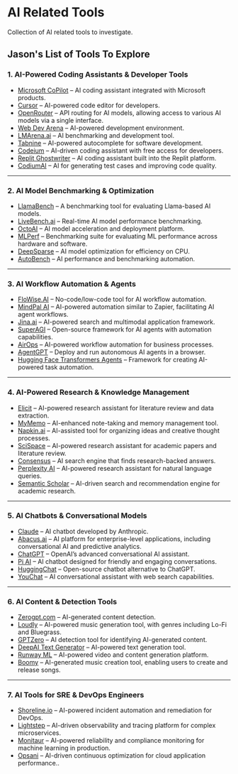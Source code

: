 # AI Related Tools
Collection of AI related tools to investigate.

## Jason's List of Tools To Explore

### 1. AI-Powered Coding Assistants & Developer Tools
- [Microsoft CoPilot](https://www.theverge.com/news/603149/microsoft-openai-o1-model-copilot-think-deeper-free) – AI coding assistant integrated with Microsoft products.
- [Cursor](https://www.cursor.com/) – AI-powered code editor for developers.
- [OpenRouter](https://openrouter.ai/) – API routing for AI models, allowing access to various AI models via a single interface.
- [Web Dev Arena](https://web.lmarena.ai/) – AI-powered development environment.
- [LMArena.ai](https://lmarena.ai) – AI benchmarking and development tool.
- [Tabnine](https://www.tabnine.com/) – AI-powered autocomplete for software development.
- [Codeium](https://www.codeium.com/) – AI-driven coding assistant with free access for developers.
- [Replit Ghostwriter](https://replit.com/site/ghostwriter) – AI coding assistant built into the Replit platform.
- [CodiumAI](https://www.codium.ai/) – AI for generating test cases and improving code quality.

---

### 2. AI Model Benchmarking & Optimization
- [LlamaBench](https://github.com/ggerganov/llama.cpp/blob/master/examples/llama-bench/README.md) – A benchmarking tool for evaluating Llama-based AI models.
- [LiveBench.ai](https://livebench.ai) – Real-time AI model performance benchmarking.
- [OctoAI](https://octoai.cloud/) – AI model acceleration and deployment platform.
- [MLPerf](https://mlcommons.org/en/) – Benchmarking suite for evaluating ML performance across hardware and software.
- [DeepSparse](https://neuralmagic.com/deepsparse/) – AI model optimization for efficiency on CPU.
- [AutoBench](https://autobench.dev/) – AI performance and benchmarking automation.

---

### 3. AI Workflow Automation & Agents
- [FloWise.AI](https://flowiseai.com/) – No-code/low-code tool for AI workflow automation.
- [MindPal AI](https://mindpal.space/) – AI-powered automation similar to Zapier, facilitating AI agent workflows.
- [Jina.ai](https://jina.ai) – AI-powered search and multimodal application framework.
- [SuperAGI](https://superagi.com/) – Open-source framework for AI agents with automation capabilities.
- [AirOps](https://www.airops.com/) – AI-powered workflow automation for business processes.
- [AgentGPT](https://agentgpt.reworkd.ai/) – Deploy and run autonomous AI agents in a browser.
- [Hugging Face Transformers Agents](https://huggingface.co/docs/transformers/main/en/transformers_agents) – Framework for creating AI-powered task automation.

---

### 4. AI-Powered Research & Knowledge Management
- [Elicit](https://elicit.com/?redirected=true) – AI-powered research assistant for literature review and data extraction.
- [MyMemo](https://mymemo.ai/) – AI-enhanced note-taking and memory management tool.
- [Napkin.ai](https://www.napkin.ai/) – AI-assisted tool for organizing ideas and creative thought processes.
- [SciSpace](https://typeset.io/) – AI-powered research assistant for academic papers and literature review.
- [Consensus](https://consensus.app/) – AI search engine that finds research-backed answers.
- [Perplexity AI](https://www.perplexity.ai/) – AI-powered research assistant for natural language queries.
- [Semantic Scholar](https://www.semanticscholar.org/) – AI-driven search and recommendation engine for academic research.

---

### 5. AI Chatbots & Conversational Models
- [Claude](https://claude.ai/login?returnTo=%2F%3F) – AI chatbot developed by Anthropic.
- [Abacus.ai](https://abacus.ai/) – AI platform for enterprise-level applications, including conversational AI and predictive analytics.
- [ChatGPT](https://chat.openai.com/) – OpenAI’s advanced conversational AI assistant.
- [Pi AI](https://heypi.com/) – AI chatbot designed for friendly and engaging conversations.
- [HuggingChat](https://huggingface.co/chat/) – Open-source chatbot alternative to ChatGPT.
- [YouChat](https://you.com/chat) – AI conversational assistant with web search capabilities.

---

### 6. AI Content & Detection Tools
- [Zerogpt.com](https://zerogpt.com) – AI-generated content detection.
- [Loudly](https://www.loudly.com/) – AI-powered music generation tool, with genres including Lo-Fi and Bluegrass.
- [GPTZero](https://gptzero.me/) – AI detection tool for identifying AI-generated content.
- [DeepAI Text Generator](https://deepai.org/machine-learning-model/text-generator) – AI-powered text generation tool.
- [Runway ML](https://runwayml.com/) – AI-powered video and content generation platform.
- [Boomy](https://boomy.com/) – AI-generated music creation tool, enabling users to create and release songs.

---

### 7. AI Tools for SRE & DevOps Engineers
- [Shoreline.io](https://www.shoreline.io/) – AI-powered incident automation and remediation for DevOps.
- [Lightstep](https://lightstep.com/) – AI-driven observability and tracing platform for complex microservices.
- [Monitaur](https://monitaur.ai/) – AI-powered reliability and compliance monitoring for machine learning in production.
- [Opsani](https://www.opsani.com/) – AI-driven continuous optimization for cloud application performance..
